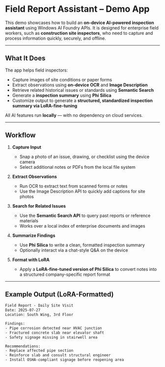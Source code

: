 # Field Report Assistant – Demo App

This demo showcases how to build an **on-device AI-powered inspection assistant** using Windows AI Foundry APIs. It is designed for enterprise field workers, such as **construction site inspectors**, who need to capture and process information quickly, securely, and offline.

---

## What It Does

The app helps field inspectors:

- Capture images of site conditions or paper forms
- Extract observations using **on-device OCR** and **Image Description**
- Retrieve related historical issues or standards using **Semantic Search**
- Generate a **inspection summary** using **Phi Silica**
- Customize output to generate a **structured, standardized inspection summary via LoRA-fine-tuning**

All AI features run **locally** — with no dependency on cloud services.

---

## Workflow

1. **Capture Input**
   - Snap a photo of an issue, drawing, or checklist using the device camera
   - Select additional notes or PDFs from the local file system

2. **Extract Observations**
   - Run OCR to extract text from scanned forms or notes
   - Use the Image Description API to quickly add captions for site photos

3. **Search for Related Issues**
   - Use the **Semantic Search API** to query past reports or reference materials
   - Works over a local index of enterprise documents and images

4. **Summarize Findings**
   - Use **Phi Silica** to write a clean, formatted inspection summary
   - Optionally interact via a chat-style Q&A on the device

5. **Format with LoRA**
   - Apply a **LoRA-fine-tuned version of Phi Silica** to convert notes into a structured company-specific report format

---

## Example Output (LoRA-Formatted)

```txt
Field Report - Daily Site Visit
Date: 2025-07-27
Location: South Wing, 3rd Floor

Findings:
- Pipe corrosion detected near HVAC junction
- Fractured concrete slab near elevator shaft
- Safety signage missing in stairwell area

Recommendations:
- Replace affected pipe section
- Reinforce slab and consult structural engineer
- Install OSHA-compliant signage before reopening area